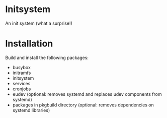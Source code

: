 Initsystem
==========

An init system (what a surprise!)

Installation
============

Build and install the following packages:

- busybox
- initramfs
- initsystem
- services
- cronjobs
- eudev (optional: removes systemd and replaces udev components from systemd)
- packages in pkgbuild directory (optional: removes dependencies on systemd libraries)
